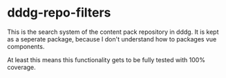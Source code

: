 # dddg-repo-filters

This is the search system of the content pack repository in dddg. It is kept as a seperate package, because I don't understand how to packages vue components.

At least this means this functionality gets to be fully tested with 100% coverage.
